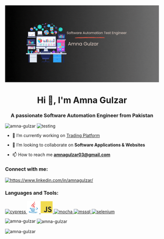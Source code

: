 ![logo](https://github.com/Amna-Gulzar/Amna-Gulzar/blob/main/Amna%20Gulzar.gif)

<h1 align="center">Hi 👋, I'm Amna Gulzar</h1>
<h3 align="center">A passionate Software Automation Engineer from Pakistan</h3>

<img align="right" alt="testing" width="400" src="https://user-images.githubusercontent.com/2447396/54931168-300a3080-4f21-11e9-9aea-412c2fe32b61.gif">

<p align="left"> <img src="https://komarev.com/ghpvc/?username=amna-gulzar&label=Profile%20views&color=0e75b6&style=flat" alt="amna-gulzar" /> </p>

- 🔭 I’m currently working on [Trading Platform](https://app.myfreedom.ae/)

- 👯 I’m looking to collaborate on **Software Applications & Websites**

- 📫 How to reach me **amnagulzar03@gmail.com**

<h3 align="left">Connect with me:</h3>
<p align="left">
<a href="https://linkedin.com/in/https://www.linkedin.com/in/amnagulzar/" target="blank"><img align="center" src="https://raw.githubusercontent.com/rahuldkjain/github-profile-readme-generator/master/src/images/icons/Social/linked-in-alt.svg" alt="https://www.linkedin.com/in/amnagulzar/" height="30" width="40" /></a>
</p>

<h3 align="left">Languages and Tools:</h3>
<p align="left"> <a href="https://www.cypress.io" target="_blank" rel="noreferrer"> <img src="https://raw.githubusercontent.com/simple-icons/simple-icons/6e46ec1fc23b60c8fd0d2f2ff46db82e16dbd75f/icons/cypress.svg" alt="cypress" width="40" height="40"/> </a> <a href="https://www.java.com" target="_blank" rel="noreferrer"> <img src="https://raw.githubusercontent.com/devicons/devicon/master/icons/java/java-original.svg" alt="java" width="40" height="40"/> </a> <a href="https://developer.mozilla.org/en-US/docs/Web/JavaScript" target="_blank" rel="noreferrer"> <img src="https://raw.githubusercontent.com/devicons/devicon/master/icons/javascript/javascript-original.svg" alt="javascript" width="40" height="40"/> </a> <a href="https://mochajs.org" target="_blank" rel="noreferrer"> <img src="https://www.vectorlogo.zone/logos/mochajs/mochajs-icon.svg" alt="mocha" width="40" height="40"/> </a> <a href="https://www.microsoft.com/en-us/sql-server" target="_blank" rel="noreferrer"> <img src="https://www.svgrepo.com/show/303229/microsoft-sql-server-logo.svg" alt="mssql" width="40" height="40"/> </a> <a href="https://www.selenium.dev" target="_blank" rel="noreferrer"> <img src="https://raw.githubusercontent.com/detain/svg-logos/780f25886640cef088af994181646db2f6b1a3f8/svg/selenium-logo.svg" alt="selenium" width="40" height="40"/> </a> </p>

<p><img align="left" src="https://github-readme-stats.vercel.app/api/top-langs?username=amna-gulzar&show_icons=true&locale=en&layout=compact" alt="amna-gulzar" /></p>

<p>&nbsp;<img align="center" src="https://github-readme-stats.vercel.app/api?username=amna-gulzar&show_icons=true&locale=en" alt="amna-gulzar" /></p>

<p><img align="center" src="https://github-readme-streak-stats.herokuapp.com/?user=amna-gulzar&" alt="amna-gulzar" /></p>

